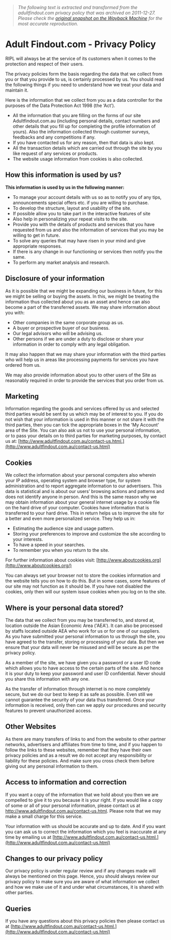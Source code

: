 > *The following text is extracted and transformed from the adultfindout.com privacy policy that was archived on 2011-12-27. Please check the [original snapshot on the Wayback Machine](https://web.archive.org/web/20111227083539id_/http%3A//www.adultfindout.com/privacy-policy.html) for the most accurate reproduction.*

# Adult Findout.com - Privacy Policy

RIPL will always be at the service of its customers when it comes to the protection and respect of their users.

The privacy policies form the basis regarding the data that we collect from you or that you provide to us, is certainly processed by us. You should read the following things if you need to understand how we treat your data and maintain it.

Here is the information that we collect from you as a data controller for the purposes of the Data Protection Act 1998 (the ‘Act’). 

  * All the information that you are filling on the forms of our site Adultfindout.com.au (including personal details, contact numbers and other details that you fill up for completing the profile information of yours). Also the information collected through customer surveys, feedbacks and any competitions if any.
  * If you have contacted us for any reason, then that data is also kept.
  * All the transaction details which are carried out through the site by you like request of any services or products.
  * The website usage information from cookies is also collected.



##  How this information is used by us?

**This information is used by us in the following manner:**

  * To manage your account details with us so as to notify you of any tips, announcements special offers etc. if you are willing to purchase.
  * To develop the structure, layout and usability of the site.
  * If possible allow you to take part in the interactive features of site
  * Also help in personalizing your repeat visits to the site.
  * Provide you with the details of products and services that you have requested from us and also the information of services that you may be willing to get in future.
  * To solve any queries that may have risen in your mind and give appropriate responses.
  * If there is any change in our functioning or services then notify you the same.
  * To perform any market analysis and research.



## Disclosure of your information

As it is possible that we might be expanding our business in future, for this we might be selling or buying the assets. In this, we might be treating the information thus collected about you as an asset and hence can also become a part of the transferred assets. We may share information about you with: 

  * Other companies in the same corporate group as us.
  * A buyer or prospective buyer of our business.
  * Our legal advisors who will be advising us.
  * Other persons if we are under a duty to disclose or share your information in order to comply with any legal obligation.



It may also happen that we may share your information with the third parties who will help us in areas like processing payments for services you have ordered from us.

We may also provide information about you to other users of the Site as reasonably required in order to provide the services that you order from us. 

## Marketing

Information regarding the goods and services offered by us and selected third parties would be sent by us which may be of interest to you. If you do not wish that your information is used in this manner or not share it with the third parties, then you can tick the appropriate boxes in the 'My Account' area of the Site. You can also ask us not to use your personal information, or to pass your details on to third parties for marketing purposes, by contact us at: [http://www.adultfindout.com.au/contact-us.html.](http://www.adultfindout.com.au/contact-us.html)

## Cookies

We collect the information about your personal computers also wherein your IP address, operating system and browser type, for system administration and to report aggregate information to our advertisers. This data is statistical and is about our users’ browsing actions and patterns and does not identify anyone in person. And this is the same reason why we may obtain information about your general internet usage by a cookie file on the hard drive of your computer. Cookies have information that is transferred to your hard drive. This in return helps us to improve the site for a better and even more personalized service. They help us in: 

  * Estimating the audience size and usage pattern.
  * Storing your preferences to improve and customize the site according to your interests.
  * To have a speed in your searches.
  * To remember you when you return to the site.



For further information about cookies visit: [http://www.aboutcookies.org](http://www.aboutcookies.org/)

You can always set your browser not to store the cookies information and the website tells you on how to do this. But in some cases, some features of our site may not function as it should be. If you have not disabled the cookies, only then will our system issue cookies when you log on to the site. 

## Where is your personal data stored?

The data that we collect from you may be transferred to, and stored at, location outside the Asian Economic Area ('AEA'). It can also be processed by staffs located outside AEA who work for us or for one of our suppliers. As you have submitted your personal information to us through the site, you have agreed to the transfer, storing or processing of your data. But then we ensure that your data will never be misused and will be secure as per the privacy policy.

As a member of the site, we have given you a password or a user ID code which allows you to have access to the certain parts of the site. And hence it is your duty to keep your password and user ID confidential. Never should you share this information with any one.

As the transfer of information through internet is no more completely secure, but we do our best to keep it as safe as possible. Even still we cannot guarantee the security of your data thus transferred. Once your information is received, only then can we apply our procedures and security features to prevent unauthorized access. 

## Other Websites

As there are many transfers of links to and from the website to other partner networks, advertisers and affiliates from time to time, and if you happen to follow the links to these websites, remember that they have their own privacy policies and as a result we do not accept any responsibility or liability for these policies. And make sure you cross check them before giving out any personal information to them. 

## Access to information and correction

If you want a copy of the information that we hold about you then we are compelled to give it to you because it is your right. If you would like a copy of some or all of your personal information, please contact us at http://www.adultfindout.com.au/contact-us.html. Please note that we may make a small charge for this service.

Your information with us should be accurate and up to date. And if you want you can ask us to correct the information which you feel is inaccurate at any time by emailing us at [http://www.adultfindout.com.au/contact-us.html.](http://www.adultfindout.com.au/contact-us.html)

## Changes to our privacy policy

Our privacy policy is under regular review and if any changes made will always be mentioned on this page. Hence, you should always review our privacy policy to make sure you are aware of what information we collect and how we make use of it and under what circumstances, it is shared with other parties. 

## Queries

If you have any questions about this privacy policies then please contact us at [http://www.adultfindout.com.au/contact-us.html.](http://www.adultfindout.com.au/contact-us.html)
